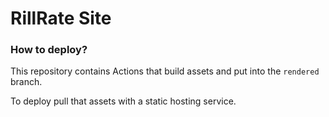 # RillRate Site


### How to deploy?

This repository contains Actions that build assets and put into the `rendered` branch.

To deploy pull that assets with a static hosting service.
